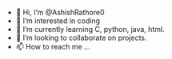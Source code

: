 - 👋 Hi, I’m @AshishRathore0
- 👀 I’m interested in coding
- 🌱 I’m currently learning C, python, java, html.
- 💞️ I’m looking to collaborate on projects.
- 📫 How to reach me ...

<!---
AshishRathore0/AshishRathore0 is a ✨ special ✨ repository because its `README.md` (this file) appears on your GitHub profile.
You can click the Preview link to take a look at your changes.
--->
